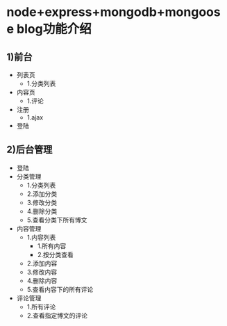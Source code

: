 # node+express+mongodb+mongoose blog功能介绍

## 1)前台
*  列表页
    *  1.分类列表 
*  内容页
    *  1.评论  
*  注册
    *  1.ajax  
*  登陆

## 2)后台管理
*  登陆
*  分类管理
   *  1.分类列表
   *  2.添加分类
   *  3.修改分类
   *  4.删除分类
   *  5.查看分类下所有博文  
*  内容管理
   *  1.内容列表
      *  1.所有内容
      *  2.按分类查看  
   *  2.添加内容
   *  3.修改内容
   *  4.删除内容 
   *  5.查看内容下的所有评论 
*  评论管理
   *  1.所有评论
   *  2.查看指定博文的评论    

